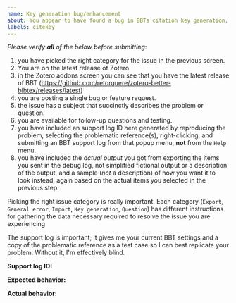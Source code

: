 ```yaml
---
name: Key generation bug/enhancement
about: You appear to have found a bug in BBTs citation key generation, or are proposing an enhancement to the key generation.
labels: citekey
---
```


*Please verify **all** of the below before submitting*:

1. you have picked the right category for the issue in the previous screen.
2. You are on the latest release of Zotero
3. in the Zotero addons screen you can see that you have the latest release of BBT (https://github.com/retorquere/zotero-better-bibtex/releases/latest)
4. you are posting a single bug or feature request.
5. the issue has a subject that succinctly describes the problem or question.
6. you are available for follow-up questions and testing.
7. you have included an support log ID here generated by reproducing the problem, selecting the problematic reference(s), right-clicking, and submitting an BBT support log from that popup menu, **not** from the `Help` menu.
8. you have included the *actual output* you got from exporting the items you sent in the debug log, not simplified fictional output or a description of the output, and a sample (*not* a description) of how you want it to look instead, again based on the actual items you selected in the previous step.

Picking the right issue category is really important. Each category (`Export`, `General error`, `Import`, `Key generation`, `Question`) has different instructions for gathering the data necessary required to resolve the issue you are experiencing

The support log is important; it gives me your current BBT settings and a copy of the problematic reference as a test case so I can best replicate your problem. Without it, I'm effectively blind.


**Support log ID:**

**Expected behavior:**

**Actual behavior:**

